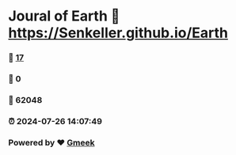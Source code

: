 # Joural of Earth :link: https://Senkeller.github.io/Earth 
### :page_facing_up: [17](https://Senkeller.github.io/Earth/tag.html) 
### :speech_balloon: 0 
### :hibiscus: 62048 
### :alarm_clock: 2024-07-26 14:07:49 
### Powered by :heart: [Gmeek](https://github.com/Meekdai/Gmeek)

